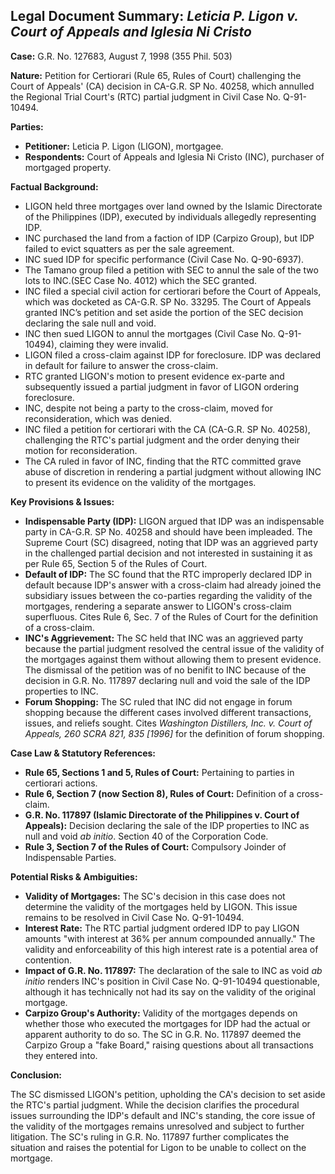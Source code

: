 ## Legal Document Summary: *Leticia P. Ligon v. Court of Appeals and Iglesia Ni Cristo*

**Case:** G.R. No. 127683, August 7, 1998 (355 Phil. 503)

**Nature:** Petition for Certiorari (Rule 65, Rules of Court) challenging the Court of Appeals' (CA) decision in CA-G.R. SP No. 40258, which annulled the Regional Trial Court's (RTC) partial judgment in Civil Case No. Q-91-10494.

**Parties:**

*   **Petitioner:** Leticia P. Ligon (LIGON), mortgagee.
*   **Respondents:** Court of Appeals and Iglesia Ni Cristo (INC), purchaser of mortgaged property.

**Factual Background:**

*   LIGON held three mortgages over land owned by the Islamic Directorate of the Philippines (IDP), executed by individuals allegedly representing IDP.
*   INC purchased the land from a faction of IDP (Carpizo Group), but IDP failed to evict squatters as per the sale agreement.
*   INC sued IDP for specific performance (Civil Case No. Q-90-6937).
*   The Tamano group filed a petition with SEC to annul the sale of the two lots to INC.(SEC Case No. 4012) which the SEC granted.
*   INC filed a special civil action for certiorari before the Court of Appeals, which was docketed as CA-G.R. SP No. 33295. The Court of Appeals granted INC’s petition and set aside the portion of the SEC decision declaring the sale null and void.
*   INC then sued LIGON to annul the mortgages (Civil Case No. Q-91-10494), claiming they were invalid.
*   LIGON filed a cross-claim against IDP for foreclosure. IDP was declared in default for failure to answer the cross-claim.
*   RTC granted LIGON's motion to present evidence ex-parte and subsequently issued a partial judgment in favor of LIGON ordering foreclosure.
*   INC, despite not being a party to the cross-claim, moved for reconsideration, which was denied.
*   INC filed a petition for certiorari with the CA (CA-G.R. SP No. 40258), challenging the RTC's partial judgment and the order denying their motion for reconsideration.
*   The CA ruled in favor of INC, finding that the RTC committed grave abuse of discretion in rendering a partial judgment without allowing INC to present its evidence on the validity of the mortgages.

**Key Provisions & Issues:**

*   **Indispensable Party (IDP):** LIGON argued that IDP was an indispensable party in CA-G.R. SP No. 40258 and should have been impleaded.  The Supreme Court (SC) disagreed, noting that IDP was an aggrieved party in the challenged partial decision and not interested in sustaining it as per Rule 65, Section 5 of the Rules of Court.
*   **Default of IDP:** The SC found that the RTC improperly declared IDP in default because IDP's answer with a cross-claim had already joined the subsidiary issues between the co-parties regarding the validity of the mortgages, rendering a separate answer to LIGON's cross-claim superfluous. Cites Rule 6, Sec. 7 of the Rules of Court for the definition of a cross-claim.
*   **INC's Aggrievement:** The SC held that INC was an aggrieved party because the partial judgment resolved the central issue of the validity of the mortgages against them without allowing them to present evidence. The dismissal of the petition was of no benifit to INC because of the decision in G.R. No. 117897 declaring null and void the sale of the IDP properties to INC.
*   **Forum Shopping:** The SC ruled that INC did not engage in forum shopping because the different cases involved different transactions, issues, and reliefs sought. Cites *Washington Distillers, Inc. v. Court of Appeals, 260 SCRA 821, 835 [1996]* for the definition of forum shopping.

**Case Law & Statutory References:**

*   **Rule 65, Sections 1 and 5, Rules of Court:** Pertaining to parties in certiorari actions.
*   **Rule 6, Section 7 (now Section 8), Rules of Court:** Definition of a cross-claim.
*   **G.R. No. 117897 (Islamic Directorate of the Philippines v. Court of Appeals):**  Decision declaring the sale of the IDP properties to INC as null and void *ab initio*. Section 40 of the Corporation Code.
*   **Rule 3, Section 7 of the Rules of Court:** Compulsory Joinder of Indispensable Parties.

**Potential Risks & Ambiguities:**

*   **Validity of Mortgages:** The SC's decision in this case does not determine the validity of the mortgages held by LIGON. This issue remains to be resolved in Civil Case No. Q-91-10494.
*   **Interest Rate:** The RTC partial judgment ordered IDP to pay LIGON amounts "with interest at 36% per annum compounded annually." The validity and enforceability of this high interest rate is a potential area of contention.
*   **Impact of G.R. No. 117897:**  The declaration of the sale to INC as void *ab initio* renders INC's position in Civil Case No. Q-91-10494 questionable, although it has technically not had its say on the validity of the original mortgage.
*   **Carpizo Group's Authority:** Validity of the mortgages depends on whether those who executed the mortgages for IDP had the actual or apparent authority to do so. The SC in G.R. No. 117897 deemed the Carpizo Group a "fake Board," raising questions about all transactions they entered into.

**Conclusion:**

The SC dismissed LIGON's petition, upholding the CA's decision to set aside the RTC's partial judgment. While the decision clarifies the procedural issues surrounding the IDP's default and INC's standing, the core issue of the validity of the mortgages remains unresolved and subject to further litigation. The SC's ruling in G.R. No. 117897 further complicates the situation and raises the potential for Ligon to be unable to collect on the mortgage.
